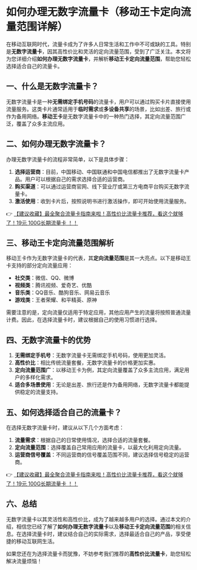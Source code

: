 # 如何办理无数字流量卡（移动王卡定向流量范围详解）

在移动互联网时代，流量卡成为了许多人日常生活和工作中不可或缺的工具。特别是**无数字流量卡**，因其高性价比和灵活的定向流量范围，受到了广泛关注。本文将为您详细介绍**如何办理无数字流量卡**，并解析**移动王卡定向流量范围**，帮助您轻松选择适合自己的流量卡。

## 一、什么是无数字流量卡？

无数字流量卡是一种**无需绑定手机号码**的流量卡，用户可以通过购买卡片直接使用流量服务。这类卡片通常适用于**临时需求**或**多设备共享**的场景，比如出差、旅行或作为备用网络。**移动王卡**是无数字流量卡中的一种热门选择，其定向流量范围广泛，覆盖了众多主流应用。

## 二、如何办理无数字流量卡？

办理无数字流量卡的流程非常简单，以下是具体步骤：

1. **选择运营商**：目前，中国移动、中国联通和中国电信都推出了无数字流量卡产品。用户可以根据自己的需求选择合适的运营商。
2. **购买渠道**：可以通过运营商官网、线下营业厅或第三方电商平台购买无数字流量卡。
3. **激活使用**：收到卡片后，按照说明书进行激活操作，即可开始使用流量服务。

👉 [【建议收藏】最全聚合流量卡指南来啦！高性价比流量卡推荐，看这个就够了！19元 100G长期流量卡 ！！](https://bit.ly/Liuliangka)

## 三、移动王卡定向流量范围解析

移动王卡作为无数字流量卡的代表，其**定向流量范围**是其一大亮点。以下是移动王卡支持的部分定向流量应用：

- **社交类**：微信、QQ、微博
- **视频类**：腾讯视频、爱奇艺、优酷
- **音乐类**：QQ音乐、酷狗音乐、网易云音乐
- **游戏类**：王者荣耀、和平精英、原神

需要注意的是，定向流量仅适用于特定应用，其他应用产生的流量将按照普通流量计费。因此，在选择流量卡时，建议根据自己的使用习惯进行选择。

## 四、无数字流量卡的优势

1. **无需绑定手机号**：无数字流量卡无需绑定手机号码，使用更加灵活。
2. **高性价比**：相比传统流量套餐，无数字流量卡的价格更加实惠。
3. **定向流量范围广**：以移动王卡为例，其定向流量覆盖了众多主流应用，满足用户的多样化需求。
4. **适合多场景使用**：无论是出差、旅行还是作为备用网络，无数字流量卡都能提供稳定的流量支持。

## 五、如何选择适合自己的流量卡？

在选择无数字流量卡时，建议从以下几个方面考虑：

1. **流量需求**：根据自己的日常使用情况，选择合适的流量套餐。
2. **定向流量范围**：选择覆盖自己常用应用的流量卡，以最大化利用定向流量。
3. **运营商信号覆盖**：不同运营商的信号覆盖范围不同，建议选择信号稳定的运营商。

👉 [【建议收藏】最全聚合流量卡指南来啦！高性价比流量卡推荐，看这个就够了！19元 100G长期流量卡 ！！](https://bit.ly/Liuliangka)

## 六、总结

无数字流量卡以其灵活性和高性价比，成为了越来越多用户的选择。通过本文的介绍，相信您已经了解了**如何办理无数字流量卡**以及**移动王卡定向流量范围**的相关信息。在选择流量卡时，建议结合自己的实际需求，选择最适合自己的产品，享受便捷的移动互联网生活。

如果您还在为选择流量卡而犹豫，不妨参考我们推荐的**高性价比流量卡**，助您轻松解决流量烦恼！